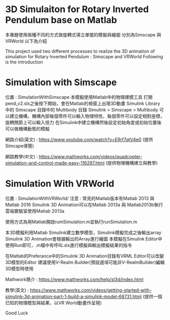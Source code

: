 # 3D Simulaiton for Rotary Inverted Pendulum base on Matlab

本專題使用兩種不同的方式做旋轉式導立單擺的模擬與繪圖
分別為Simscape 與 VRWorld
以下為介紹

This project used two different processes to realize the 3D animation of simulation for Rotary Inverted Pendulum :
Simscape and VRWorld
Following is the introduction

# Simulation with Simscape
位置 : SimulationWithSimscape
本模擬使用Matlab中的物理建模工具
打開pend_v2.slx之後按下開始，會在Matlab的視窗上出現3D動畫
Simulink Library 中的 Simscape 目錄中的 Multibody 目錄
Simulink > Simscape > Multibody
可以建立機構，機構內部每個零件可以輸入物理特性，每個零件可以設定相對座標，旋轉關節上可以輸入扭力
在Simulink中建立機構然後設定初始角度或初始位置後可以做機構動態的模擬

網路介紹(英文) : https://www.youtube.com/watch?v=ERrf7qtV4e0
(提供Simcape導覽)

網路教學(中文) : https://www.mathworks.com/videos/quadcopter-simulation-and-control-made-easy-116297.html
(提供物理機構建立與教學)

# Simulation With VRWorld
位置 : SimulationWithVRWorld/
注意 : 常見的Matlab版本有Matlab 2013 與 Matlab 2016
Simulink 3D Animation可以在Matlab 2013a 與 Matlab2013b執行
雲端實驗室使用Matlab 2013a

使用方式為用Matlab開啟rumSimulation.m並執行runSimulation.m

本3D模擬利用Matlab Simulink建立數學模型，Simulink模擬完成之後輸出array
Simulink 3D Animation會根據輸出的Array進行繪圖
本模擬在Simulink Editor中使用Run即可，.m檔中有呼叫.slx進行模擬與輸出模擬結果的指令

在Matlab的Preferance中的Simulink 3D Animation目錄有VRML Editor可以改變3D模型的Editor
建議使用V-Realm Builder(預設選項可能非V-RealmBuilder)編輯3D模型時使用


Mathwork簡介 : https://www.mathworks.com/help/sl3d/index.html

教學(英文) : https://www.mathworks.com/videos/getting-started-with-simulink-3d-animation-part-1-build-a-simulink-model-68731.html
(提供一個已知的物理模型與結果，以VR World動畫作呈現)

Good Luck
